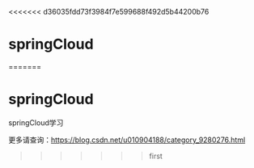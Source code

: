 <<<<<<< d36035fdd73f3984f7e599688f492d5b44200b76
# springCloud
=======
# springCloud
springCloud学习

更多请查询：https://blog.csdn.net/u010904188/category_9280276.html
>>>>>>> first
